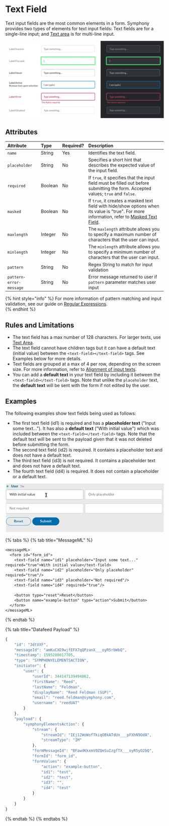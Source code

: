 # Text Field

Text input fields are the most common elements in a form. Symphony provides two types of elements for text input fields: Text fields are for a single-line input; and [Text area](text-area.md) is for multi-line input.

![](../../../.gitbook/assets/0706421-text-area.jpg)

## Attributes

| Attribute | Type | Required? | Description |
| :--- | :--- | :--- | :--- |
| `name` | String | Yes | Identifies the text field. |
| `placeholder` | String | No | Specifies a short hint that describes the expected value of the input field. |
| `required` | Boolean | No | If `true`, it specifies that the input field must be filled out before submitting the form. Accepted values; `true` and `false`. |
| `masked` | Boolean | No | If `true`, it creates a masked text field with hide/show options when its value is "true". For more information, refer to [Masked Text Field](https://developers.symphony.com/symphony-developer/docs/masked). |
| `maxlength` | Integer | No | The `maxlength` attribute allows you to specify a maximum number of characters that the user can input. |
| `minlength` | Integer | No | The `minlength` attribute allows you to specify a minimum number of characters that the user can input. |
| `pattern` | String | No | Regex String to match for input validation |
| `pattern-error-message` | String | No | Error message returned to user if `pattern` parameter matches user input |

{% hint style="info" %}
For more information of pattern matching and input validation, see our guide on [Regular Expressions](../regular-expressions-regex.md).  
{% endhint %}

## Rules and Limitations

* The text field has a max number of 128 characters. For larger texts, use [Text Area](text-area.md).
* The text field cannot have children tags but it can have a default text \(initial value\) between the `<text-field></text-field>` tags. See Examples below for more details.
* Text fields are grouped at a max of 4 per row, depending on the screen size. For more information, refer to [Alignment of input texts](alignment-of-input-texts.md).
* You can add a **default text** in your text field by including it between the `<text-field></text-field>` tags. Note that unlike the `placeholder` text, the **default text** will be sent with the form if not edited by the user.

## Examples

The following examples show text fields being used as follows:

* The first text field \(id1\) is required and has a **placeholder text** \("Input some text..."\). It has also a **default text** \("With initial value"\) which was included between the `<text-field></text-field>` tags. Note that the default text will be sent to the payload given that it was not deleted before submitting the form.
* The second text field \(id2\) is required. It contains a placeholder text and does not have a default text.
* The third text field \(id3\) is not required. It contains a placeholder text and does not have a default text.
* The fourth text field \(id4\) is required. It does not contain a placeholder or a default text.

![](../../../.gitbook/assets/78a2829-text_field.gif)

{% tabs %}
{% tab title="MessageML" %}
```markup
<messageML>
  <form id="form_id">
    <text-field name="id1" placeholder="Input some text..." required="true">With initial value</text-field>
    <text-field name="id2" placeholder="Only placeholder" required="true"/>
    <text-field name="id3" placeholder="Not required"/>
    <text-field name="id4" required="true"/>        

    <button type="reset">Reset</button> 
    <button name="example-button" type="action">Submit</button> 
  </form>
</messageML>
```
{% endtab %}

{% tab title="Datafeed Payload" %}
```javascript
{
    "id": "3dtVXF",
    "messageId": "amKuCXE9wjfEFX7qQPzanX___oyR5rbWbQ",
    "timestamp": 1595280017705,
    "type": "SYMPHONYELEMENTSACTION",
    "initiator": {
        "user": {
            "userId": 344147139494862,
            "firstName": "Reed",
            "lastName": "Feldman",
            "displayName": "Reed Feldman (SUP)",
            "email": "reed.feldman@symphony.com",
            "username": "reedUAT"
        }
    },
    "payload": {
        "symphonyElementsAction": {
            "stream": {
                "streamId": "IEj12WoWsfTkiqOBkATdUn___pFXhN9OdA",
                "streamType": "IM"
            },
            "formMessageId": "BFawdKkxmV0ZQmSuIzgfTX___oyR5yO2bQ",
            "formId": "form_id",
            "formValues": {
                "action": "example-button",
                "id1": "test",
                "id2": "test",
                "id3": "",
                "id4": "test"
            }
        }
    }
}
```
{% endtab %}
{% endtabs %}

